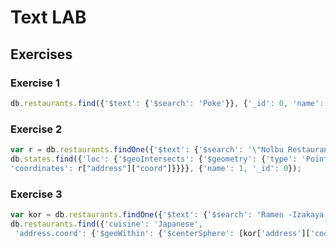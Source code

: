 # Text LAB

## Exercises

### Exercise 1

```javascript
db.restaurants.find({'$text': {'$search': 'Poke'}}, {'_id': 0, 'name': 1, 'address': 1});
```

### Exercise 2

```javascript
var r = db.restaurants.findOne({'$text': {'$search': '\"Nolbu Restaurant\"'}});
db.states.find({'loc': {'$geoIntersects': {'$geometry': {'type': 'Point',
'coordinates': r["address"]["coord"]}}}}, {'name': 1, '_id': 0});
```

### Exercise 3

```javascript
var kor = db.restaurants.findOne({'$text': {'$search': 'Ramen -Izakaya'}, 'cuisine': 'Korean'});
db.restaurants.find({'cuisine': 'Japanese',
 'address.coord': {'$geoWithin': {'$centerSphere': [kor['address']['coord'], 0.15 / 6378.1]}}});
```

